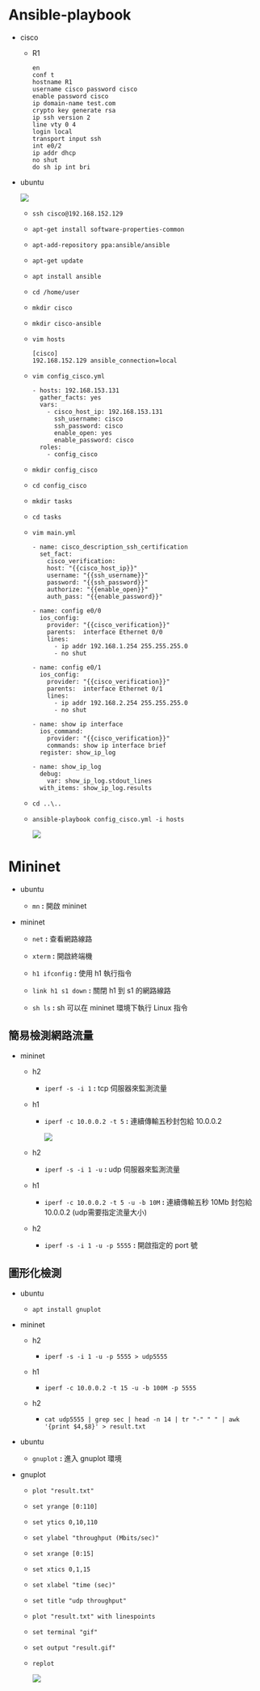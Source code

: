 # Ansible-playbook

- cisco

    - R1

        ```
        en
        conf t
        hostname R1
        username cisco password cisco
        enable password cisco
        ip domain-name test.com
        crypto key generate rsa
        ip ssh version 2   
        line vty 0 4    
        login local         
        transport input ssh 
        int e0/2
        ip addr dhcp
        no shut
        do sh ip int bri
        ```

- ubuntu

    ![](images/20210308/1.png)

    - `ssh cisco@192.168.152.129`

    - `apt-get install software-properties-common`

    - `apt-add-repository ppa:ansible/ansible`

    - `apt-get update`

    - `apt install ansible`

    - `cd /home/user`

    - `mkdir cisco`

    - `mkdir cisco-ansible`

    - `vim hosts`

        ```
        [cisco]
        192.168.152.129 ansible_connection=local
        ```

    - `vim config_cisco.yml`

        ```
        - hosts: 192.168.153.131
          gather_facts: yes
          vars:
            - cisco_host_ip: 192.168.153.131
              ssh_username: cisco
              ssh_password: cisco
              enable_open: yes
              enable_password: cisco
          roles:
            - config_cisco
        ```
    
    - `mkdir config_cisco`

    - `cd config_cisco`

    - `mkdir tasks`

    - `cd tasks`

    - `vim main.yml`

        ```
        - name: cisco_description_ssh_certification
          set_fact:
            cisco_verification:
            host: "{{cisco_host_ip}}"
            username: "{{ssh_username}}"
            password: "{{ssh_password}}"
            authorize: "{{enable_open}}"
            auth_pass: "{{enable_password}}"

        - name: config e0/0
          ios_config:
            provider: "{{cisco_verification}}"
            parents:  interface Ethernet 0/0     
            lines:
              - ip addr 192.168.1.254 255.255.255.0
              - no shut

        - name: config e0/1
          ios_config:
            provider: "{{cisco_verification}}"
            parents:  interface Ethernet 0/1     
            lines:
              - ip addr 192.168.2.254 255.255.255.0
              - no shut

        - name: show ip interface
          ios_command:
            provider: "{{cisco_verification}}"
            commands: show ip interface brief
          register: show_ip_log

        - name: show_ip_log
          debug:
            var: show_ip_log.stdout_lines
          with_items: show_ip_log.results
        ```

    - `cd ..\..`

    - `ansible-playbook config_cisco.yml -i hosts`

        ![](images/20210308/2.png)

# Mininet

- ubuntu

    - `mn` **:** 開啟 mininet

- mininet

    - `net` **:** 查看網路線路

    - `xterm` **:** 開啟終端機

    - `h1 ifconfig` **:** 使用 h1 執行指令

    - `link h1 s1 down` **:** 關閉 h1 到 s1 的網路線路

    - `sh ls` **:** sh 可以在 mininet 環境下執行 Linux 指令

## 簡易檢測網路流量

- mininet

    - h2

        - `iperf -s -i 1` **:** tcp 伺服器來監測流量

    - h1

        - `iperf -c 10.0.0.2 -t 5` **:** 連續傳輸五秒封包給 10.0.0.2

            ![](images/20210308/3.png)

    - h2

        - `iperf -s -i 1 -u` **:** udp 伺服器來監測流量

    - h1

        - `iperf -c 10.0.0.2 -t 5 -u -b 10M` **:** 連續傳輸五秒 10Mb 封包給 10.0.0.2 (udp需要指定流量大小)

    - h2

        - `iperf -s -i 1 -u -p 5555` **:** 開啟指定的 port 號

## 圖形化檢測

- ubuntu

    - `apt install gnuplot`

- mininet 

    - h2

        - `iperf -s -i 1 -u -p 5555 > udp5555`

    - h1 

        - `iperf -c 10.0.0.2 -t 15 -u -b 100M -p 5555`

    - h2

        - `cat udp5555 | grep sec | head -n 14 | tr "-" " " | awk '{print $4,$8}' > result.txt`

- ubuntu

  - `gnuplot` **:** 進入 gnuplot 環境

- gnuplot

    - `plot "result.txt"`

    - `set yrange [0:110]`
    
    - `set ytics 0,10,110`

    - `set ylabel "throughput (Mbits/sec)"`

    - `set xrange [0:15]`

    - `set xtics 0,1,15`

    - `set xlabel "time (sec)"`

    - `set title "udp throughput"`

    - `plot "result.txt" with linespoints`

    - `set terminal "gif"`

    - `set output "result.gif"`

    - `replot`

        ![](images/20210308/4.png)